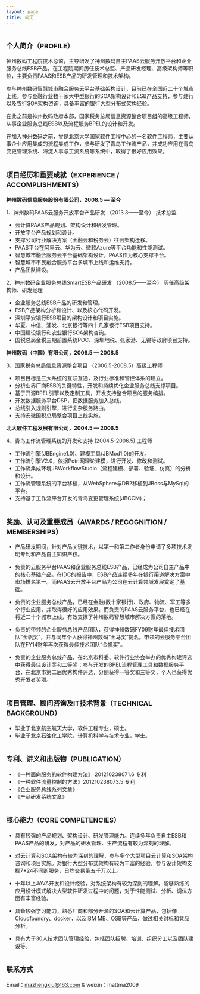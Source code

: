 ```yaml
---
layout: page
title: 简历
---
```


# <font size=4> 个人简介（PROFILE） </font>

神州数码工程院技术总监，主导研发了神州数码自主PAAS云服务开放平台和企业服务总线ESB产品。在工程院期间历任技术总监、产品研发经理、高级架构师等职位，主要负责PAAS和ESB产品的研发管理和技术架构。

参与神州数码智慧城市融合服务云平台基础架构设计，目前已在全国近二十个城市上线。参与金融行业数十家大中型银行的SOA架构设计和ESB产品支持，参与建行以及农行SOA架构咨询，具备丰富的银行大型分布式架构经验。

在此之前是神州数码政府本部，国家税务总局信息资源整合项目组的高级工程师，从事企业服务总线ESB以及流程服务BPEL的设计和开发。

在加入神州数码之前，曾是北京大学国家软件工程中心的一名软件工程师，主要从事企业应用集成的流程集成工作，参与研发了青鸟工作流产品，并成功应用在青鸟变更管理系统、海淀人事与工资系统等系统中，取得了很好应用效果。

# <font size=4>项目经历和重要成就（EXPERIENCE / ACCOMPLISHMENTS）</font> 

**神州数码信息服务股份有限公司，2008.5 — 至今**

1、神州数码PAAS云服务开放平台产品研发 （2013.3——至今） 技术总监

- 云计算PAAS产品规划、架构设计和研发管理。
- 开放平台产品规划和设计。
- 支撑公司行业解决方案（金融云和税务云）往云架构迁移。
- PAAS平台在阿里云、华为云、微软Azure等平台功能和性能测试。
- 智慧城市融合服务云平台基础架构设计，PAAS作为核心支撑平台。
- 智慧城市市民融合服务平台多城市上线和运维支持。
- 产品团队建设。

2、神州数码企业服务总线SmartESB产品研发 （2008.5——至今） 历任高级架构师、研发经理

- 企业服务总线ESB产品的研发和管理。
- ESB产品架构分析和设计、以及核心代码开发。
- 深圳平安银行ESB项目的架构设计和项目实施。
- 华夏、中信、浦发、北京银行等四十几家银行ESB项目支持。
- 中国建设银行和农业银行SOA架构咨询。
- 国税总局金税三期前置系统POC、深圳地税、张家港、无锡等政府项目支持。

**神州数码（中国）有限公司，2006.5 — 2008.5**

3、国家税务总局信息资源整合项目 （2006.5-2008.5）高级工程师

- 项目目标是三大系统的互联互通，及行业标准和管控体系的建立。
- 分析业界厂商ESB的关键特性，开发和持续优化企业服务总线支撑项目。
- 基于开源BPEL引擎以及定制工具，开发支持整合项目的服务编排。
- 开发数据服务平台DSP，把数据服务加入总线。
- 总线引入规则引擎，进行复杂服务路由。
- 支持安徽国税总局整合项目上线实施。


**北大软件工程发展有限公司，2004.5 — 2006.5**

4、青鸟工作流管理系统的开发和支持  (2004.5-2006.5)  工程师

- 工作流引擎(JBEngine1.0)、建模工具(JBMod1.0)的开发。
- 工作流引擎V2.0，依据Petri网理论建模，进行开发、修改和测试。
- 工作流集成环境JBWorkflowStudio（流程建模、部署、验证、仿真）的分析和设计。
- 工作流管理系统的平台移植，从WebSphere与DB2移植到JBoss与MySql的平台。
- 支持基于工作流平台开发的青鸟变更管理系统(JBCCM)； 


# <font size=4>奖励、认可及重要成员（AWARDS / RECOGNITION / MEMBERSHIPS） </font>


- 产品研发期间，针对产品关键技术，以第一和第二作者身份申请了多项技术发明专利和产品自主知识产权。

- 负责的云服务平台PAAS和企业服务总线ESB产品，已经成为公司自主产品中的核心基础产品。在IDC的报告中，ESB产品连续多年在银行渠道解决方案中市场排名第一。而PAAS云开放平台产品为公司在云计算领域发展奠定了基础。

- 负责的企业服务总线产品，已经在金融(数十家银行)、政府、物流、军工等多个行业应用，并取得很好的应用效果。而负责的PAAS云服务平台，也已经在将近二十个城市上线，有效支撑了神州数码智慧城市解决方案的落地。

- 负责的带领的企业服务总线产品团队，获得神州数码FY09财年最佳技术团队“金帆奖”，并与同年个人获得神州数码“金马奖”提名。带领的云服务平台团队在FY14财年再次获得最佳技术团队“金帆奖”。

- 负责的企业服务总线产品，在北京市科委、软件行业协会举办的优秀构建评选中获得最佳设计奖和二等奖；参与开发的BPEL流程管理工具和数据服务平台，在北京市第二届优秀构件评选，分别获得一等奖和三等奖，个人也获得优秀开发者奖项。



# <font size=4>项目管理、顾问咨询及IT技术背景（TECHNICAL BACKGROUND） </font>

- 毕业于北京航空航天大学，软件工程专业，硕士。
- 毕业于北京石油化工学院，计算机科学与技术专业，学士。

# <font size=4>专利、讲义和出版物（PUBLICATION） </font>

- 《一种面向服务的软件构建方法》 201210238071.6 专利
- 《一种软件流量控制的方法》201210238073.5 专利
- 《企业服务总线系列文章》
- 《产品研发系统文章》

# <font size=4> 核心能力（CORE COMPETENCIES） </font>

- 具有较强的产品规划、架构设计、研发管理能力。连续多年负责自主ESB和PAAS产品的研发，对产品的研发管理、生产流程有较为深刻的理解。

- 对云计算和SOA架构有较为深刻的理解，参与多个大型项目云计算和SOA架构咨询和项目实施。对银行大型分布式架构有较为丰富的经验，参与设计架构支撑7*24不间断服务，日均交易量五千万以上。

- 十年以上JAVA开发和设计经验，对系统架构有较为深刻的理解。能够熟练的应用设计模式解决大型软件研发过程中的问题，对于性能测试、分析、调优方面有丰富经验。

- 具备较强学习能力，熟悉厂商和部分开源的SOA和云计算产品，包括像Cloudfoundry、docker，以及IBM MB、OSB等产品，做过相关对标和竞品分析。

- 具有大于30人技术团队管理经验，包括团队招聘、培训、组织分工以及团队建设等。

# <font size=4>联系方式 </font>

Email：mazhengxiu@163.com  &  weixin：mattma2009


